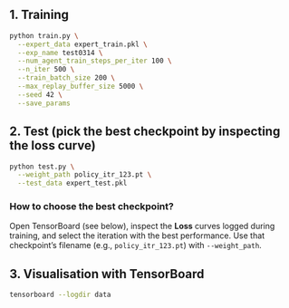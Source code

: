 
## 1. Training

```bash
python train.py \
  --expert_data expert_train.pkl \
  --exp_name test0314 \
  --num_agent_train_steps_per_iter 100 \
  --n_iter 500 \
  --train_batch_size 200 \
  --max_replay_buffer_size 5000 \
  --seed 42 \
  --save_params
```

## 2. Test (pick the best checkpoint by inspecting the loss curve)
```bash
python test.py \
  --weight_path policy_itr_123.pt \
  --test_data expert_test.pkl
```
### **How to choose the best checkpoint?**

Open TensorBoard (see below), inspect the **Loss** curves logged during training, and select the iteration with the best performance. Use that checkpoint’s filename (e.g., `policy_itr_123.pt`) with `--weight_path`.

## 3. Visualisation with TensorBoard
```bash
tensorboard --logdir data
```

